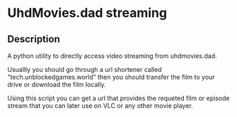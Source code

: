 # UhdMovies.dad streaming

## Description

A python utility to directly access video streaming from uhdmovies.dad.

Usuallly you should go through a url shortener called "tech.unblockedgames.world" then you should transfer the film to your drive or download the film locally.

Using this script you can get a url that provides the requeted film or episode stream that you can later use on VLC or any other movie player.
